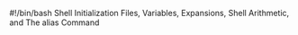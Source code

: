 #!/bin/bash
Shell Initialization Files, Variables, Expansions, Shell Arithmetic, and The alias Command
